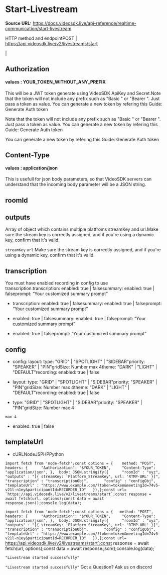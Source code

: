 # Start-Livestream

**Source URL:** https://docs.videosdk.live/api-reference/realtime-communication/start-livestream

HTTP method and endpointPOST | https://api.videosdk.live/v2/livestreams/start

|

## Authorization

#### values  :    YOUR_TOKEN_WITHOUT_ANY_PREFIX

This will be a JWT token generate using VideoSDK ApiKey and Secret.Note that the token will not include any prefix such as "Basic " or "Bearer ". Just pass a token as value. You can generate a new token by refering this Guide: Generate Auth token

Note that the token will not include any prefix such as "Basic " or "Bearer ". Just pass a token as value. You can generate a new token by refering this Guide: Generate Auth token

You can generate a new token by refering this Guide: Generate Auth token

## Content-Type

#### values  :    application/json

This is usefull for json body parameters, so that VideoSDK servers can understand that the incoming body parameter will be a JSON string.

## roomId

## outputs

Array of object which contains multiple platfroms streamKey and url.Make sure the stream key is correctly assigned, and if you're using a dynamic key, confirm that it's valid.

`streamKey`
`url`
Make sure the stream key is correctly assigned, and if you're using a dynamic key, confirm that it's valid.

## transcription

You must have enabled recording in config to use transcription.transcription:
enabled: true | falsesummary:
enabled: true | falseprompt: “Your customized summary prompt”

- transcription:
enabled: true | falsesummary:
enabled: true | falseprompt: “Your customized summary prompt”

- enabled: true | falsesummary:
enabled: true | falseprompt: “Your customized summary prompt”

- enabled: true | falseprompt: “Your customized summary prompt”

## config

- config:
layout:
type: "GRID" | "SPOTLIGHT" | "SIDEBAR"priority: "SPEAKER" | "PIN"gridSize: Number max 4theme: "DARK" | "LIGHT" | "DEFAULT"recording:
enabled: true | false

- layout:
type: "GRID" | "SPOTLIGHT" | "SIDEBAR"priority: "SPEAKER" | "PIN"gridSize: Number max 4theme: "DARK" | "LIGHT" | "DEFAULT"recording:
enabled: true | false

- type: "GRID" | "SPOTLIGHT" | "SIDEBAR"priority: "SPEAKER" | "PIN"gridSize: Number max 4

`max 4`
- enabled: true | false

## templateUrl

- cURLNodeJSPHPPython

```
import fetch from 'node-fetch';const options = {	method: "POST",	headers: {		"Authorization": "$YOUR_TOKEN",		"Content-Type": "application/json",	},	body: JSON.stringify({		"roomId" : "xyz",		"outputs" : "[{ streamKey: 'Platform_StreamKey', url: 'RTMP-URL' }]",		"transcription" : "transcriptionObj",		"config" : "configObj",		"templateUrl" : "https://www.example.com/?token=token&meetingId=74v5-v21l-n1ey&participantId=RECORDER_ID"	}),};const url= `https://api.videosdk.live/v2/livestreams/start`;const response = await fetch(url, options);const data = await response.json();console.log(data);
```

`import fetch from 'node-fetch';const options = {	method: "POST",	headers: {		"Authorization": "$YOUR_TOKEN",		"Content-Type": "application/json",	},	body: JSON.stringify({		"roomId" : "xyz",		"outputs" : "[{ streamKey: 'Platform_StreamKey', url: 'RTMP-URL' }]",		"transcription" : "transcriptionObj",		"config" : "configObj",		"templateUrl" : "https://www.example.com/?token=token&meetingId=74v5-v21l-n1ey&participantId=RECORDER_ID"	}),};const url= `https://api.videosdk.live/v2/livestreams/start`;const response = await fetch(url, options);const data = await response.json();console.log(data);`
```
"Livestream started successfully"
```

`"Livestream started successfully"`
Got a Question? Ask us on discord
